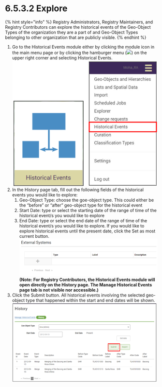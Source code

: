 # 6.5.3.2 Explore

{% hint style="info" %}
Registry Administrators, Registry Maintainers, and Registry Contributors can explore the historical events of the Geo-Object Types of the organization they are a part of and Geo-Object Types belonging to other organization that are publicly visible.
{% endhint %}

1. Go to the Historical Events module either by clicking the module icon in the main menu page or by clicking the hamburger menu (![](https://lh5.googleusercontent.com/H3tS5zDSURiDer5lhQIgP8OeRy9E5SqiQucIDYS1Gd93gd0LGj9afNdH7qsLV635Pj-mfaWI-hMaLxbqdAqfKDXcqXCtfM\_eMWSsJ\_tn9vYybTU1qlQ3LGLm0lt8I5r5\_qYVKkTvyPoRHfjoAEXE0d2Yr6xJ\_YhhGQTUTZ3ayn7eohKRkLuX\_Wbo)) on the upper right corner and selecting Historical Events.\
   ![](<../../../../../.gitbook/assets/image (1) (1) (1).png>)
2. In the History page tab, fill out the following fields of the historical events you would like to explore:&#x20;
   1. Geo-Object Type: choose the goe-object type. This could either be the “before” or “after” geo-object type for the historical event&#x20;
   2. Start Date: type or select the starting date of the range of time of the historical event/s you would like to explore&#x20;
   3. End Date: type or select the end date of the range of time of the historical event/s you would like to explore. If you would like to explore historical events until the present date, click the Set as most current button.\
      ![](<../../../../../.gitbook/assets/image (19).png>)\
      **(Note: For Registry Contributors, the Historical Events module will open directly on the History page. The Manage Historical Events page tab is not visible nor accessible.)**
3.  Click the Submit button. All historical events involving the selected geo-object type that happened within the start and end dates will be shown.\
    ![](<../../../../../.gitbook/assets/image (7) (4).png>)

